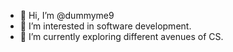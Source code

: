 - 👋 Hi, I’m @dummyme9
- 👀 I’m interested in software development.
- 🌱 I’m currently exploring different avenues of CS.

<!---
dummyme9/dummyme9 is a ✨ special ✨ repository because its `README.md` (this file) appears on your GitHub profile.
You can click the Preview link to take a look at your changes.
--->
